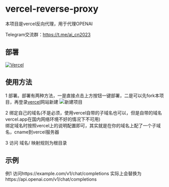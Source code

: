 # vercel-reverse-proxy

本项目是vercel反向代理，用于代理OPENAI

Telegram交流群：https://t.me/ai_cn2023

## 部署
[![Vercel](https://vercel.com/button)](https://vercel.com/import/project?template=https://github.com/woodchen-ink/vercel-openai-proxy)


## 使用方法
1 部署。部署有两种方法，一是直接点击上方按钮一键部署，二是可以先fork本项目，再登录[vercel](https://vercel.com/)网站新建
![新建项目](img/newproject.png)

2 绑定自己的域名(不是必须，使用vercel自带的子域名也可以，但是自带的域名vercel.app在国内网络环境不好的情况下不可用)  
绑定域名时按照vercel上的说明配置即可，其实就是在你的域名上配了一个子域名，cname到vercel服务器

3 访问 域名/ 
映射规则为根目录

## 示例
例1 访问https://example.com/v1/chat/completions 
实际上会替换为https://api.openai.com/v1/chat/completions

